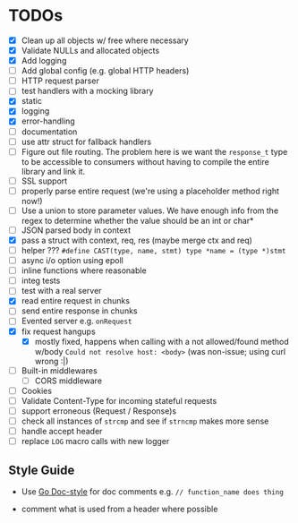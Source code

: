 # TODOs

- [x] Clean up all objects w/ free where necessary
- [x] Validate NULLs and allocated objects
- [x] Add logging
- [ ] Add global config (e.g. global HTTP headers)
- [ ] HTTP request parser
- [ ] test handlers with a mocking library
- [x] static
- [x] logging
- [x] error-handling
- [ ] documentation
- [ ] use attr struct for fallback handlers
- [ ] Figure out file routing. The problem here is we want the `response_t` type to be accessible to consumers without having to compile the entire library and link it.
- [ ] SSL support
- [ ] properly parse entire request (we're using a placeholder method right now!)
- [ ] Use a union to store parameter values. We have enough info from the regex to determine whether the value should be an int or char*
- [ ] JSON parsed body in context
- [x] pass a struct with context, req, res (maybe merge ctx and req)
- [ ] helper ??? `#define CAST(type, name, stmt) type *name = (type *)stmt`
- [ ] async i/o option using epoll
- [ ] inline functions where reasonable
- [ ] integ tests
- [ ] test with a real server
- [x] read entire request in chunks
- [ ] send entire response in chunks
- [ ] Evented server e.g. `onRequest`
- [x] fix request hangups
  - [x] mostly fixed, happens when calling with a not allowed/found method w/body `Could not resolve host: <body>` (was non-issue; using curl wrong :|)
- [ ] Built-in middlewares
  - [ ] CORS middleware
- [ ] Cookies
- [ ] Validate Content-Type for incoming stateful requests
- [ ] support erroneous (Request / Response)s
- [ ] check all instances of `strcmp` and see if `strncmp` makes more sense
- [ ] handle accept header
- [ ] replace `LOG` macro calls with new logger

## Style Guide
- Use [Go Doc-style](https://tip.golang.org/doc/comment) for doc  comments e.g. `// function_name does thing`

- comment what is used from a header where possible
